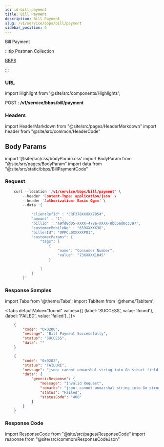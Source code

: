 ```yaml
---
id: id-bill-payment
title: Bill Payment
description: Bill Payment
slug: /v1/service/bbps/bill/payment
sidebar_position: 6
---
```


Bill Payment

:::tip Postman Collection

<a href="https://www.google.com" target="_blank">BBPS</a>

:::

### URL

import Highlight from '@site/src/components/Highlights';

<Highlight className="post">POST</Highlight> : <strong>/v1/service/bbps/bill/payment</strong>

### Headers

import HeaderMarkdown from "@site/src/pages/HeaderMarkdown"
import header from "@site/src/common/HeaderCode"

<HeaderMarkdown data={header}/>

## Body Params

import '@site/src/css/bodyParam.css'
import BodyParam from "@site/src/pages/BodyParam"
import data from "@site/src/static/bbps/BillPaymentCode"

<BodyParam data={data}/>

### Request

```c title="Example Request"
    curl --location '/v1/service/bbps/bill/payment' \
        --header 'Content-Type: application/json' \
        --header 'Authorization: Basic Og==' \
        --data '{
      
            "clientRefId" : "CRF378XXXXX7854",
            "amount" : "1",
            "billId" : "a9fd8d05-XXXX-478a-XXXX-0b05ad0cc397",
            "customerMobileNo" : "639XXXXX38",
            "billerId": "UPPCL0XXXXXP01",
            "customerParams": {
                "tags": [
                    {
                        "name": "Consumer Number",
                        "value": "73XXXXX1045"
                    }
                    
                ]
            }
        }'
```

### Response Samples

import Tabs from '@theme/Tabs';
import TabItem from '@theme/TabItem';

<Tabs
    defaultValue="found"
    values={[
        {label: 'SUCCESS', value: 'found'},
        {label: 'FAILED', value: 'failed'},
    ]}>

<TabItem value="found">

```json
    {
        "code": "0x0200",
        "message": "Bill Payment Successfully",
        "status": "SUCCESS",
        "data": ""
    }
```

</TabItem>

<TabItem value="failed">

```json
    {
        "code": "0x0202",
        "status": "FAILURE",
        "message": "json: cannot unmarshal string into Go struct field WalletPaymentReq.txnAmount of type int64",
        "data": {
            "genericResponse": {
                "message": "Invalid Request",
                "remarks": "json: cannot unmarshal string into Go struct field WalletPaymentReq.txnAmount of type int64",
                "status": "Failed",
                "statusCode": "400"
            }
        }
    }
```

</TabItem>
</Tabs>

### Response Code

import ResponseCode from "@site/src/pages/ResponseCode"
import response from "@site/src/common/ResponseCodeJson"

<ResponseCode data={response}/>
